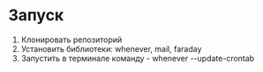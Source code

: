 # Запуск

1. Клонировать репозиторий
2. Установить библиотеки: whenever, mail, faraday
3. Запустить в терминале команду - whenever --update-crontab
